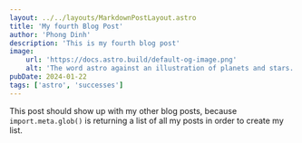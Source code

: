 ```yaml
---
layout: ../../layouts/MarkdownPostLayout.astro
title: 'My fourth Blog Post'
author: 'Phong Dinh'
description: 'This is my fourth blog post'
image:
    url: 'https://docs.astro.build/default-og-image.png'
    alt: 'The word astro against an illustration of planets and stars.'
pubDate: 2024-01-22
tags: ['astro', 'successes']
---
```


This post should show up with my other blog posts, because `import.meta.glob()` is returning a list of all my posts in order to create my list.
